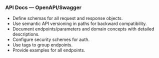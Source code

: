 ### API Docs — OpenAPI/Swagger
- Define schemas for all request and response objects.
- Use semantic API versioning in paths for backward compatibility.
- Document endpoints/parameters and domain concepts with detailed descriptions.
- Configure security schemes for auth.
- Use tags to group endpoints.
- Provide examples for all endpoints.
